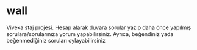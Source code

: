 wall
====

Viveka staj projesi. Hesap alarak duvara sorular yazıp daha önce yapılmış sorulara/sorularınıza yorum yapabilirsiniz. Ayrıca, beğendiniz yada beğenmediğiniz soruları oylayabilirsiniz